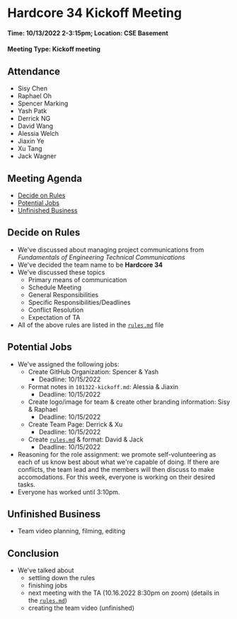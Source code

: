# Hardcore 34 Kickoff Meeting
#### Time: 10/13/2022 2-3:15pm; Location: CSE Basement
#### Meeting Type: Kickoff meeting
## Attendance
- Sisy Chen
- Raphael Oh
- Spencer Marking
- Yash Patk
- Derrick NG
- David Wang
- Alessia Welch
- Jiaxin Ye
- Xu Tang
- Jack Wagner

## Meeting Agenda
- [Decide on Rules](#Decide-on-Rules)<br>
- [Potential Jobs](#Potential-Jobs)<br>
- [Unfinished Business](#Unfinished-Business)<br>

## Decide on Rules
- We've discussed about managing project communications from _Fundamentals of Engineering Technical Communications_
- We've decided the team name to be **Hardcore 34**
- We've discussed these topics
  - Primary means of communication
  - Schedule Meeting
  - General Responsibilities
  - Specific Responsibilities/Deadlines
  - Conflict Resolution
  - Expectation of TA
- All of the above rules are listed in the [```rules.md```](../misc/rules.md) file

## Potential Jobs
- We've assigned the following jobs:
  - Create GitHub Organization: Spencer & Yash
    - Deadline: 10/15/2022
  - Format notes in ```101322-kickoff.md```: Alessia & Jiaxin
    - Deadline: 10/15/2022
  - Create logo/image for team & create other branding information: Sisy & Raphael
    - Deadline: 10/15/2022
  - Create Team Page: Derrick & Xu
    - Deadline: 10/15/2022
  - Create [```rules.md```](../misc/rules.md) & format: David & Jack
    - Deadline: 10/15/2022
- Reasoning for the role assignment: we promote self-volunteering as each of us know best about what we're capable of doing. If there are conflicts, the team lead and the members will then discuss to make accomodations. For this week, everyone is working on their desired tasks. 
- Everyone has worked until 3:10pm.

## Unfinished Business
- Team video planning, filming, editing

## Conclusion
- We've talked about 
  - settling down the rules
  - finishing jobs
  - next meeting with the TA (10.16.2022 8:30pm on zoom) (details in the [```rules.md```](../misc/rules.md))
  - creating the team video (unfinished)
